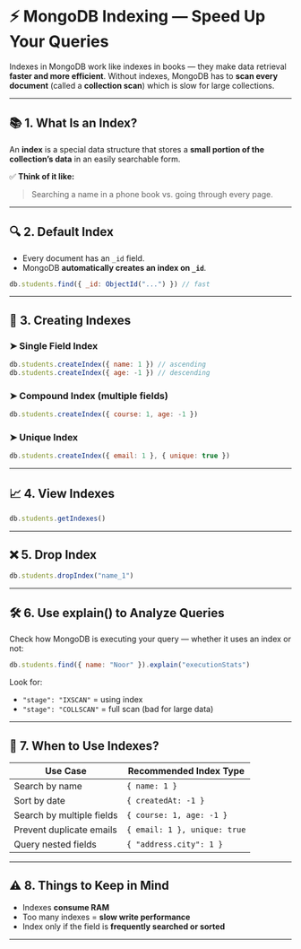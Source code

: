 # ⚡ MongoDB Indexing — Speed Up Your Queries

Indexes in MongoDB work like indexes in books — they make data retrieval **faster and more efficient**. Without indexes, MongoDB has to **scan every document** (called a **collection scan**) which is slow for large collections.

---

## 📚 1. **What Is an Index?**

An **index** is a special data structure that stores a **small portion of the collection’s data** in an easily searchable form.

✅ **Think of it like:**

> Searching a name in a phone book vs. going through every page.

---

## 🔍 2. **Default Index**

* Every document has an `_id` field.
* MongoDB **automatically creates an index on `_id`**.

```js
db.students.find({ _id: ObjectId("...") }) // fast
```

---

## 🚀 3. **Creating Indexes**

### ➤ Single Field Index

```js
db.students.createIndex({ name: 1 }) // ascending
db.students.createIndex({ age: -1 }) // descending
```

### ➤ Compound Index (multiple fields)

```js
db.students.createIndex({ course: 1, age: -1 })
```

### ➤ Unique Index

```js
db.students.createIndex({ email: 1 }, { unique: true })
```

---

## 📈 4. **View Indexes**

```js
db.students.getIndexes()
```

---

## ❌ 5. **Drop Index**

```js
db.students.dropIndex("name_1")
```

---

## 🛠 6. **Use explain() to Analyze Queries**

Check how MongoDB is executing your query — whether it uses an index or not:

```js
db.students.find({ name: "Noor" }).explain("executionStats")
```

Look for:

* `"stage": "IXSCAN"` = using index
* `"stage": "COLLSCAN"` = full scan (bad for large data)

---

## 🧠 7. When to Use Indexes?

| Use Case                  | Recommended Index Type       |
| ------------------------- | ---------------------------- |
| Search by name            | `{ name: 1 }`                |
| Sort by date              | `{ createdAt: -1 }`          |
| Search by multiple fields | `{ course: 1, age: -1 }`     |
| Prevent duplicate emails  | `{ email: 1 }, unique: true` |
| Query nested fields       | `{ "address.city": 1 }`      |

---

## ⚠️ 8. Things to Keep in Mind

* Indexes **consume RAM**
* Too many indexes = **slow write performance**
* Index only if the field is **frequently searched or sorted**

---